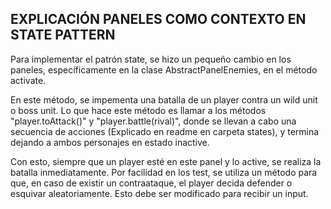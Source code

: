 **EXPLICACIÓN PANELES COMO CONTEXTO EN STATE PATTERN**
---
Para implementar el patrón state, se hizo un pequeño cambio en los paneles,
específicamente en la clase AbstractPanelEnemies, en el método activate.

En este método, se impementa una batalla de un player contra un wild unit o boss unit.
Lo que hace este método es llamar a los métodos "player.toAttack()" y "player.battle(rival)",
donde se llevan a cabo una secuencia de acciones (Explicado en readme en carpeta states),
y termina dejando a ambos personajes en estado inactive.

Con esto, siempre que un player esté en este panel y lo active, se realiza la batalla inmediatamente. 
Por facilidad en los test, se utiliza un método para que, en caso de existir un contraataque, el player
decida defender o esquivar aleatoriamente. Esto debe ser modificado para recibir un input.
